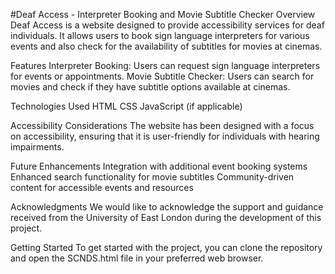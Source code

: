 #Deaf Access - Interpreter Booking and Movie Subtitle Checker
Overview
Deaf Access is a website designed to provide accessibility services for deaf individuals. It allows users to book sign language interpreters for various events and also check for the availability of subtitles for movies at cinemas.

Features
Interpreter Booking: Users can request sign language interpreters for events or appointments.
Movie Subtitle Checker: Users can search for movies and check if they have subtitle options available at cinemas.

Technologies Used
HTML
CSS
JavaScript (if applicable)

Accessibility Considerations
The website has been designed with a focus on accessibility, ensuring that it is user-friendly for individuals with hearing impairments.


Future Enhancements
Integration with additional event booking systems
Enhanced search functionality for movie subtitles
Community-driven content for accessible events and resources

Acknowledgments
We would like to acknowledge the support and guidance received from the University of East London during the development of this project.

Getting Started
To get started with the project, you can clone the repository and open the SCNDS.html file in your preferred web browser.
